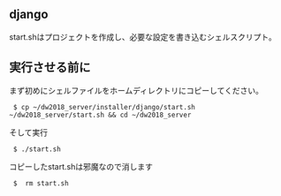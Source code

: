 ## django
start.shはプロジェクトを作成し、必要な設定を書き込むシェルスクリプト。  

## 実行させる前に

まず初めにシェルファイルをホームディレクトリにコピーしてください。  
```
 $ cp ~/dw2018_server/installer/django/start.sh ~/dw2018_server/start.sh && cd ~/dw2018_server
```
そして実行
```
 $ ./start.sh
```
コピーしたstart.shは邪魔なので消します
```
 $  rm start.sh
```
